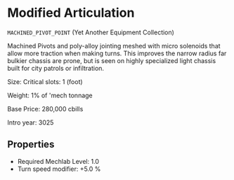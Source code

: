 # Modified Articulation

`MACHINED_PIVOT_POINT` (Yet Another Equipment Collection)

Machined Pivots and poly-alloy jointing meshed with micro solenoids that allow more traction when making turns. This improves the narrow radius far bulkier chassis are prone, but is seen on highly specialized light chassis built for city patrols or infiltration.

Size: Critical slots: 1 (foot)

Weight: 1% of 'mech tonnage

Base Price: 280,000 cbills

Intro year: 3025

## Properties
* Required Mechlab Level: 1.0 
* Turn speed modifier: +5.0 %
